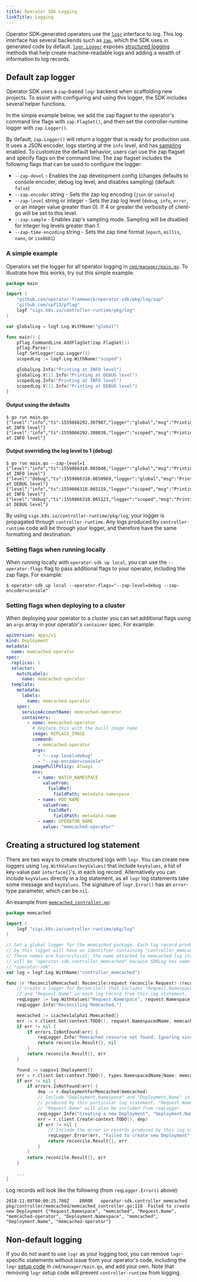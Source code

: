 ```yaml
---
title: Operator SDK Logging
linkTitle: Logging
---
```


Operator SDK-generated operators use the [`logr`][godoc_logr] interface to log. This log interface has several backends such as [`zap`][repo_zapr], which the SDK uses in generated code by default. [`logr.Logger`][godoc_logr_logger] exposes [structured logging][site_struct_logging] methods that help create machine-readable logs and adding a wealth of information to log records.

## Default zap logger

Operator SDK uses a `zap`-based `logr` backend when scaffolding new projects. To assist with configuring and using this logger, the SDK includes several helper functions.

In the simple example below, we add the zap flagset to the operator's command line flags with `zap.FlagSet()`, and then set the controller-runtime logger with `zap.Logger()`.

By default, `zap.Logger()` will return a logger that is ready for production use. It uses a JSON encoder, logs starting at the `info` level, and has [sampling][zap_sampling] enabled. To customize the default behavior, users can use the zap flagset and specify flags on the command line. The zap flagset includes the following flags that can be used to configure the logger:

* `--zap-devel` - Enables the zap development config (changes defaults to console encoder, debug log level, and disables sampling) (default: `false`)
* `--zap-encoder` string - Sets the zap log encoding (`json` or `console`)
* `--zap-level` string or integer - Sets the zap log level (`debug`, `info`, `error`, or an integer value greater than 0). If 4 or greater the verbosity of client-go will be set to this level.
* `--zap-sample` - Enables zap's sampling mode. Sampling will be disabled for integer log levels greater than 1.
* `--zap-time-encoding` string - Sets the zap time format (`epoch`, `millis`, `nano`, or `iso8601`)

### A simple example

Operators set the logger for all operator logging in [`cmd/manager/main.go`][code_set_logger]. To illustrate how this works, try out this simple example:

```Go
package main

import (
	"github.com/operator-framework/operator-sdk/pkg/log/zap"
	"github.com/spf13/pflag"
	logf "sigs.k8s.io/controller-runtime/pkg/log"
)

var globalLog = logf.Log.WithName("global")

func main() {
	pflag.CommandLine.AddFlagSet(zap.FlagSet())
	pflag.Parse()
	logf.SetLogger(zap.Logger())
	scopedLog := logf.Log.WithName("scoped")

	globalLog.Info("Printing at INFO level")
	globalLog.V(1).Info("Printing at DEBUG level")
	scopedLog.Info("Printing at INFO level")
	scopedLog.V(1).Info("Printing at DEBUG level")
}
```

#### Output using the defaults
```console
$ go run main.go
{"level":"info","ts":1559866292.307987,"logger":"global","msg":"Printing at INFO level"}
{"level":"info","ts":1559866292.308039,"logger":"scoped","msg":"Printing at INFO level"}
```

#### Output overriding the log level to 1 (debug)
```console
$ go run main.go --zap-level=1
{"level":"info","ts":1559866310.065048,"logger":"global","msg":"Printing at INFO level"}
{"level":"debug","ts":1559866310.0650969,"logger":"global","msg":"Printing at DEBUG level"}
{"level":"info","ts":1559866310.065119,"logger":"scoped","msg":"Printing at INFO level"}
{"level":"debug","ts":1559866310.065123,"logger":"scoped","msg":"Printing at DEBUG level"}
```

By using `sigs.k8s.io/controller-runtime/pkg/log`, your logger is propagated through `controller-runtime`. Any logs produced by `controller-runtime` code will be through your logger, and therefore have the same formatting and destination.

### Setting flags when running locally

When running locally with `operator-sdk up local`, you can use the `--operator-flags` flag to pass additional flags to your operator, including the zap flags. For example:

```console
$ operator-sdk up local --operator-flags="--zap-level=debug --zap-encoder=console"`
```

### Setting flags when deploying to a cluster

When deploying your operator to a cluster you can set additional flags using an `args` array in your operator's `container` spec. For example:

```yaml
apiVersion: apps/v1
kind: Deployment
metadata:
  name: memcached-operator
spec:
  replicas: 1
  selector:
    matchLabels:
      name: memcached-operator
  template:
    metadata:
      labels:
        name: memcached-operator
    spec:
      serviceAccountName: memcached-operator
      containers:
        - name: memcached-operator
          # Replace this with the built image name
          image: REPLACE_IMAGE
          command:
            - memcached-operator
          args:
            - "--zap-level=debug"
            - "--zap-encoder=console"
          imagePullPolicy: Always
          env:
            - name: WATCH_NAMESPACE
              valueFrom:
                fieldRef:
                  fieldPath: metadata.namespace
            - name: POD_NAME
              valueFrom:
                fieldRef:
                  fieldPath: metadata.name
            - name: OPERATOR_NAME
              value: "memcached-operator"
```

## Creating a structured log statement

There are two ways to create structured logs with `logr`. You can create new loggers using `log.WithValues(keyValues)` that include `keyValues`, a list of key-value pair `interface{}`'s, in each log record. Alternatively you can include `keyValues` directly in a log statement, as all `logr` log statements take some message and `keyValues`. The signature of `logr.Error()` has an `error`-type parameter, which can be `nil`.

An example from [`memcached_controller.go`][code_memcached_controller]:

```Go
package memcached

import (
	logf "sigs.k8s.io/controller-runtime/pkg/log"
)

// Set a global logger for the memcached package. Each log record produced
// by this logger will have an identifier containing "controller_memcached".
// These names are hierarchical; the name attached to memcached log statements
// will be "operator-sdk.controller_memcached" because SDKLog has name
// "operator-sdk".
var log = logf.Log.WithName("controller_memcached")

func (r *ReconcileMemcached) Reconcile(request reconcile.Request) (reconcile.Result, error) {
	// Create a logger for Reconcile() that includes "Request.Namespace"
	// and "Request.Name" in each log record from this log statement.
	reqLogger := log.WithValues("Request.Namespace", request.Namespace, "Request.Name", request.Name)
	reqLogger.Info("Reconciling Memcached.")

	memcached := &cachev1alpha1.Memcached{}
	err := r.client.Get(context.TODO(), request.NamespacedName, memcached)
	if err != nil {
		if errors.IsNotFound(err) {
			reqLogger.Info("Memcached resource not found. Ignoring since object must be deleted.")
			return reconcile.Result{}, nil
		}
		return reconcile.Result{}, err
	}

	found := &appsv1.Deployment{}
	err = r.client.Get(context.TODO(), types.NamespacedName{Name: memcached.Name, Namespace: memcached.Namespace}, found)
	if err != nil {
		if errors.IsNotFound(err) {
			dep := r.deploymentForMemcached(memcached)
			// Include "Deployment.Namespace" and "Deployment.Name" in records
			// produced by this particular log statement. "Request.Namespace" and
			// "Request.Name" will also be included from reqLogger.
			reqLogger.Info("Creating a new Deployment", "Deployment.Namespace", dep.Namespace, "Deployment.Name", dep.Name)
			err = r.client.Create(context.TODO(), dep)
			if err != nil {
				// Include the error in records produced by this log statement.
				reqLogger.Error(err, "Failed to create new Deployment", "Deployment.Namespace", dep.Namespace, "Deployment.Name", dep.Name)
				return reconcile.Result{}, err
			}
		}
		return reconcile.Result{}, err
	}

	...
}
```

Log records will look like the following (from `reqLogger.Error()` above):

```
2018-11-08T00:00:25.700Z	ERROR	operator-sdk.controller_memcached pkg/controller/memcached/memcached_controller.go:118	Failed to create new Deployment	{"Request.Namespace", "memcached", "Request.Name", "memcached-operator", "Deployment.Namespace", "memcached", "Deployment.Name", "memcached-operator"}
```

## Non-default logging

If you do not want to use `logr` as your logging tool, you can remove `logr`-specific statements without issue from your operator's code, including the `logr` [setup code][code_set_logger] in `cmd/manager/main.go`, and add your own. Note that removing `logr` setup code will prevent `controller-runtime` from logging.


[godoc_logr]:https://godoc.org/github.com/go-logr/logr
[repo_zapr]:https://godoc.org/github.com/go-logr/zapr
[godoc_logr_logger]:https://godoc.org/github.com/go-logr/logr#Logger
[site_struct_logging]:https://www.client9.com/structured-logging-in-golang/
[code_memcached_controller]: https://github.com/operator-framework/operator-sdk/blob/4d66be409a69d169aaa29d470242a1defbaf08bb/example/memcached-operator/memcached_controller.go.tmpl
[code_set_logger]:https://github.com/operator-framework/operator-sdk/blob/4d66be409a69d169aaa29d470242a1defbaf08bb/internal/pkg/scaffold/cmd.go#L92-L96
[zap_sampling]:https://github.com/uber-go/zap/blob/master/FAQ.md#why-sample-application-logs
